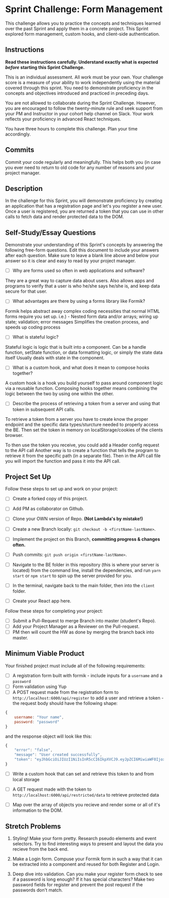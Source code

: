 # Sprint Challenge: Form Management

This challenge allows you to practice the concepts and techniques learned over the past Sprint and apply them in a concrete project. This Sprint explored form management, custom hooks, and client-side authentication.

## Instructions

**Read these instructions carefully. Understand exactly what is expected _before_ starting this Sprint Challenge.**

This is an individual assessment. All work must be your own. Your challenge score is a measure of your ability to work independently using the material covered through this sprint. You need to demonstrate proficiency in the concepts and objectives introduced and practiced in preceding days.

You are not allowed to collaborate during the Sprint Challenge. However, you are encouraged to follow the twenty-minute rule and seek support from your PM and Instructor in your cohort help channel on Slack. Your work reflects your proficiency in advanced React techniques.

You have three hours to complete this challenge. Plan your time accordingly.

## Commits

Commit your code regularly and meaningfully. This helps both you (in case you ever need to return to old code for any number of reasons and your project manager.

## Description

In the challenge for this Sprint, you will demonstrate proficiency by creating an application that has a registration page and let's you register a new user. Once a user is registered, you are returned a token that you can use in other calls to fetch data and render protected data to the DOM.

## Self-Study/Essay Questions

Demonstrate your understanding of this Sprint's concepts by answering the following free-form questions. Edit this document to include your answers after each question. Make sure to leave a blank line above and below your answer so it is clear and easy to read by your project manager.





- [ ] Why are forms used so often in web applications and software?

They are a great way to capture data about users. 
Also allows apps and programs to verify that a user is who he/she says he/she is, and keep data secure for that user.





- [ ] What advantages are there by using a forms library like Formik?

Formik helps abstract away complex coding necessities that normal HTML forms require you set up.
i.e.) - Nested form data and/or arrays; wiring up state; validation; error messages
Simplifies the creation process, and speeds up coding process





- [ ] What is stateful logic?

Stateful logic is logic that is built into a component. 
Can be a handle function, setState function, or data formatting logic, or simply the state data itself 
Usually deals with state in the component.



- [ ] What is a custom hook, and what does it mean to compose hooks together?

A custom hook is a hook you build yourself to pass around component logic via a reusable function.
Composing hooks together means combining the logic between the two by using one within the other.





- [ ] Describe the process of retrieving a token from a server and using that token in subsequent API calls.

To retrieve a token from a server you have to create know the proper endpoint and the specific data types/sturcture needed to properly access the BE. Then set the token in memory on localStorage/cookies of the clients browser.

To then use the token you receive, you could add a Header config request to the API call 
Another way is to create a function that tells the program to retrieve it from the specific path (in a separate file). Then in the API call file you will import the function and pass it into the API call.




## Project Set Up

Follow these steps to set up and work on your project:

- [ ] Create a forked copy of this project.
- [ ] Add PM as collaborator on Github.
- [ ] Clone your OWN version of Repo. **(Not Lambda's by mistake!)**
- [ ] Create a new Branch locally: `git checkout -b <firstName-lastName>`.

- [ ] Implement the project on this Branch, **committing progress & changes often.**
- [ ] Push commits: `git push origin <firstName-lastName>`.
- [ ] Navigate to the BE folder in this repository (this is where your server is located) from the command line, install the dependencies, and run `yarn start` or `npm start` to spin up the server provided for you.
- [ ] In the terminal, navigate back to the main folder, then into the `client` folder.
- [ ] Create your React app here.

Follow these steps for completing your project:

- [ ] Submit a Pull-Request to merge <firstName-lastName> Branch into master (student's Repo).
- [ ] Add your Project Manager as a Reviewer on the Pull-request.
- [ ] PM then will count the HW as done by merging the branch back into master.

## Minimum Viable Product

Your finished project must include all of the following requirements:

- [ ] A registration form built with formik - include inputs for a `username` and a `password`
- [ ] Form validation using Yup
- [ ] A POST request made from the registration form to `http://localhost:6000/api/register` to add a user and retrieve a token - the request body should have the following shape:

```js
{
    username: "Your name",
    password: "password"
}
```

and the response object will look like this:

```js
{
    "error": "false",
    "message": "User created successfully",
    "token": "eyJhbGciOiJIUzI1NiIsInR5cCI6IkpXVCJ9.eyJpZCI6MiwiaWF0IjoxNTYzNDc2NTc0LCJleHAiOjE1NjM0ODAxNzR9.pIkjFgRRbrrg8j38YGiWpMlw0wgTWRfZmIIMAeFLQcw"
}
```

- [ ] Write a custom hook that can set and retrieve this token to and from local storage

- [ ] A GET request made with the token to `http://localhost:6000/api/restricted/data` to retrieve protected data

- [ ] Map over the array of objects you recieve and render some or all of it's information to the DOM.

## Stretch Problems

1. Styling! Make your form pretty. Research pseudo elements and event selectors. Try to find interesting ways to present and layout the data you recieve from the back end.

1. Make a Login form. Compuse your Formik form in such a way that it can be extracted into a component and reused for both Register and Login.

1. Deep dive into validation. Can you make your register form check to see if a password is long enough? If it has special characters? Make two password fields for register and prevent the post request if the passwords don't match.
